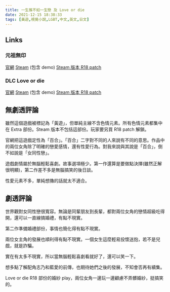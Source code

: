 ```yaml
---
title: 一生推不如一生戀 及 Love or die
date: 2021-12-15 18:38:33
tags: [黃遊,視覺小說,LGBT,中文,英文,日文]
---
```

## Links

### 元祖無印

[官網](http://sukerasparo.com/somero/oshilove/tw/)
[Steam](https://store.steampowered.com/app/1233270/OshiRabu_Waifus_Over_Husbandos/) (包含 demo)
[Steam 版本 R18 patch](http://sukerasparo.com/somero/oshilove/sp/download.html)

### DLC Love or die

[官網](http://sukerasparo.com/somero/oshilovelod/langtw/index.html)
[Steam](https://store.steampowered.com/app/1644150/OshiRabu_Waifus_Over_Husbandos_Loveordie/) (包含 demo)
[Steam 版本 R18 patch](http://sukerasparo.com/somero/oshilovelod/langjp/sp/download.html)

## 無劇透評論

雖然這個遊戲被標記為「黃遊」，但單純主線不含色情元素。所有色情元素都集中在 Extra 部份。Steam 版本不包括這部份。玩家要另買 R18 patch 解鎖。

官網把這遊戲定性為「百合」。「百合」二字對不同的人來說有不同的意思。作品中的兩位女角除了明確的戀愛感情，還有性愛行為。對我來說與其說是「百合」，倒不如說是「女同性戀」。

遊戲劇情屬於無腦輕鬆喜劇。故事選項極少。第一作還算是要做點決擇(雖然正解很明顯)，第二作差不多是無腦搞笑的後日談。

性愛元素不多，單純想擼的話就太不適合。

## 劇透評論

世界觀對女同性戀很寬容。無論是同輩朋友到長輩，都對兩位女角的戀情超級吃得開，還可以一直線搞婚禮，有點不現實。

第二作準備婚禮部份，事情也簡化得有點不現實。

兩位女主角的發展也順利得有點不現實。一個女生這麼輕易投懷送抱，若不是兒戲，就是詐騙。

實在有太多不現實，所以當無腦輕鬆喜劇看就好了，還可以笑一下。

想多點了解配角志乃和藍愛的前傳，也期待她們之後的發展，不知會否再有續集。

Love or die R18 部份的婚紗 play，兩位女角一邊玩一邊顧慮不弄髒婚紗，挺搞笑的。
